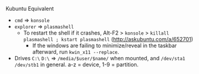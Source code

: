 Kubuntu Equivalent

* `cmd` => `konsole`
* `explorer` => `plasmashell`
    * To restart the shell if it crashes, Alt-F2 > `konsole` > `killall plasmashell ; kstart plasmashell` (http://askubuntu.com/a/652701)
      * If the windows are failing to minimize/reveal in the taskbar afterward, run `kwin_x11 --replace`.
* Drives `C:\` `D:\` => `/media/$user/$name/` when mounted, and `/dev/sta1` `/dev/stb1` in general. a-z = device, 1-9 = partition.

